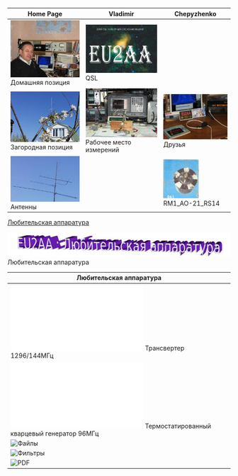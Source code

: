 | Home Page | Vladimir | Chepyzhenko |
| ------------- | ------------- | ------------- |
| ![Home position](photo/21.jpg) Домашняя позиция | ![QSL](photo/22.jpg) QSL |  |
| ![Field position](photo/24.jpg) Загородная позиция | ![Working and Measuring Area](photo/25.jpg) Рабочее место измерений | ![Friends](photo/26.jpg) Друзья  |
| ![Antennas](photo/27.jpg) Антенны |  |[![RM1_AO-21_RS14](photo/28.jpg)](http://eu2aa.qrz.ru) RM1_AO-21_RS14 |

[Любительская аппаратура](AmRig)

![Любительская аппаратура](photo/E_AmRig.jpg) Любительская аппаратура

| Любительская аппаратура |
| ------------- | 
| ![Трансвертер 1296/144МГц](TRCVR_1296_144.md) Трансвертер 1296/144МГц |
| ![Термостатированный кварцевый генератор 96МГц](TXCO.md) Термостатированный кварцевый генератор 96МГц |
| ![Файлы](FILES) |
| ![Фильтры](FILTERS) |
| ![PDF](PDF) |
